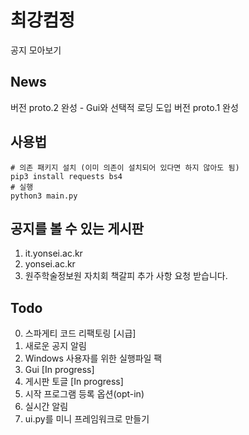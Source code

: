 # 최강컴정
공지 모아보기

## News
버전 proto.2 완성 - Gui와 선택적 로딩 도입
버전 proto.1 완성

## 사용법
```
# 의존 패키지 설치 (이미 의존이 설치되어 있다면 하지 않아도 됨)
pip3 install requests bs4
# 실행
python3 main.py
```

## 공지를 볼 수 있는 게시판
1. it.yonsei.ac.kr
2. yonsei.ac.kr
3. 원주학술정보원 자치회 책갈피
추가 사항 요청 받습니다.

## Todo
0. 스파게티 코드 리팩토링 [시급]
1. 새로운 공지 알림
2. Windows 사용자를 위한 실행파일 팩
3. Gui [In progress]
4. 게시판 토글 [In progress]
5. 시작 프로그램 등록 옵션(opt-in)
6. 실시간 알림
7. ui.py를 미니 프레임워크로 만들기
